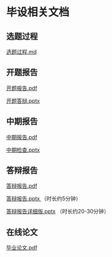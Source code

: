 # 毕设相关文档

## 选题过程
[选题过程.md](./选题过程.md)

## 开题报告
[开题报告.pdf](./%E5%BC%80%E9%A2%98%E6%8A%A5%E5%91%8A.pdf)

[开题答辩.pptx](%E5%BC%80%E9%A2%98%E7%AD%94%E8%BE%A9.pptx)
## 中期报告
[中期报告.pdf](./%E4%B8%AD%E6%9C%9F%E6%8A%A5%E5%91%8A.pdf)

[中期检查.pptx](./%E4%B8%AD%E6%9C%9F%E6%A3%80%E6%9F%A5.pptx)
## 答辩报告
[答辩报告.pdf](./%E7%AD%94%E8%BE%A9%E6%8A%A5%E5%91%8A.pdf)

[答辩报告.pptx ](./%E7%AD%94%E8%BE%A9%E6%8A%A5%E5%91%8A.pptx)（时长约5分钟）

[答辩报告详细版.pptx](./%E7%AD%94%E8%BE%A9%E6%8A%A5%E5%91%8A%E8%AF%A6%E7%BB%86%E7%89%88.pptx) （时长约20-30分钟）
## 在线论文

[毕业论文.pdf](./%E6%AF%95%E4%B8%9A%E8%AE%BA%E6%96%87.pdf)
